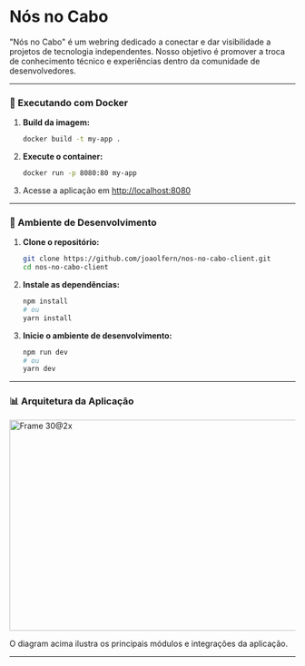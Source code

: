# Nós no Cabo
"Nós no Cabo" é um webring dedicado a conectar e dar visibilidade a projetos de tecnologia independentes. Nosso objetivo é promover a troca de conhecimento técnico e experiências dentro da comunidade de desenvolvedores.

---

### 🐳 Executando com Docker

1. **Build da imagem:**
	```bash
	docker build -t my-app .
	```

2. **Execute o container:**
	```bash
	docker run -p 8080:80 my-app
	```

3. Acesse a aplicação em [http://localhost:8080](http://localhost:8080)

---

### 🚀 Ambiente de Desenvolvimento

1. **Clone o repositório:**
	```bash
	git clone https://github.com/joaolfern/nos-no-cabo-client.git
	cd nos-no-cabo-client
	```

2. **Instale as dependências:**
	```bash
	npm install
	# ou
	yarn install
	```

3. **Inicie o ambiente de desenvolvimento:**
	```bash
	npm run dev
	# ou
	yarn dev
	```

---

### 📊 Arquitetura da Aplicação

<img width="762" height="372" alt="Frame 30@2x" src="https://github.com/user-attachments/assets/c6e3910c-11a3-402f-983e-46bb20d14f1f" />

O diagram acima ilustra os principais módulos e integrações da aplicação.

---

